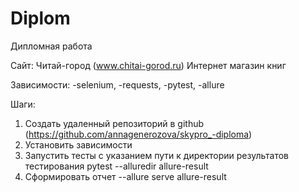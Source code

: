 # Diplom
Дипломная работа

Сайт:
Читай-город (www.chitai-gorod.ru) Интернет магазин книг

Зависимости:
-selenium, -requests, -pytest, -allure

Шаги:
1. Создать удаленный репозиторий в github (https://github.com/annagenerozova/skypro_-diploma)
2. Установить зависимости
3. Запустить тесты с указанием пути к директории результатов тестирования pytest --alluredir allure-result
4. Сформировать отчет --allure serve allure-result

